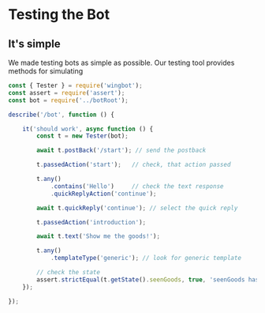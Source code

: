 # Testing the Bot

## It's simple

We made testing bots as simple as possible. Our testing tool provides methods
for simulating

```javascript
const { Tester } = require('wingbot');
const assert = require('assert');
const bot = require('../botRoot');

describe('/bot', function () {

    it('should work', async function () {
        const t = new Tester(bot);

        await t.postBack('/start'); // send the postback

        t.passedAction('start');   // check, that action passed

        t.any()
            .contains('Hello')     // check the text response
            .quickReplyAction('continue');

        await t.quickReply('continue'); // select the quick reply

        t.passedAction('introduction');

        await t.text('Show me the goods!');

        t.any()
            .templateType('generic'); // look for generic template

        // check the state
        assert.strictEqual(t.getState().seenGoods, true, 'seenGoods has to be true');
    });

});
```